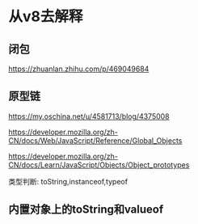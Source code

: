 # 从v8去解释

## 闭包
https://zhuanlan.zhihu.com/p/469049684

## 原型链
https://my.oschina.net/u/4581713/blog/4375008

https://developer.mozilla.org/zh-CN/docs/Web/JavaScript/Reference/Global_Objects

https://developer.mozilla.org/zh-CN/docs/Learn/JavaScript/Objects/Object_prototypes

类型判断: toString,instanceof,typeof

## 内置对象上的toString和valueof